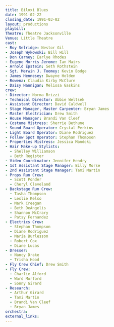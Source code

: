 ```yaml
---
title: Biloxi Blues
date: 1991-02-22
closing_date: 1991-03-02
layout: productions
playbill:
Theatre: Theatre Jacksonville
Venue: Little Theatre
cast:
- Roy Selridge: Nestor Gil
- Joseph Wykowski: Bill Hill
- Don Carney: Earlye Rhodes
- Eugene Morris Jerome: Ian Mairs
- Arnold Epstein: Seth Rothstein
- Sgt. Merwin J. Toomey: Kevin Bodge
- James Hennesey: Dwayne Holden
- Rowena: Claudia Kirby McClure
- Daisy Hannigan: Melissa Gaskins
crew:
- Director: Norma Brizzi
- Technical Director: Abbie Weltsek
- Assistant Director: David Caldwell
- Stage Manager, Master Carpenter: Bryan James
- Master Electrician: Drew Smith
- House Manager: Brandi Van Cleef
- Costume Mistress: Sherrie Bethune
- Sound Board Operator: Crystal Perkins
- Light Board Operator: Diane Rodriguez
- Follow Spot Operator: Stephan Thompson
- Properties Mistress: Jessica Mandoki
- Hair Make-up Stylists:
  - Shelley Williamson
  - Beth Register
- Video Coordinator: Jennifer Hendry
- 1st Assistant Stage Manager: Billy Morse
- 2nd Assistant Stage Manager: Tami Martin
- Props Run Crew:
  - Scott Ponder
  - Cheryl Cleveland
- Backstage Run Crew:
  - Tasha Thompson
  - Leslie Kelso
  - Mark Creegan
  - Beth DeAngelis
  - Shannon McCrary
  - Patsy Fernandez
- Electrics Crew:
  - Stephan Thompson
  - Diane Rodriguez
  - Maria Burlesson
  - Robert Cox
  - Diane Lucas
- Dresser:
  - Nancy Drake
  - Trisha Hood
- Fly Crew Chief: Drew Smith
- Fly Crew:
  - Charlie Alford
  - Ward Morford
  - Sonny Girard
- Research:
  - Arthur Girard
  - Tami Martin
  - Brandi Van Cleef
  - Bryan James
orchestra:
external_links:
---
```

